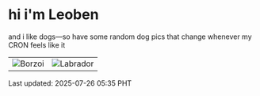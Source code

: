 # hi i'm Leoben

and i like dogs—so have some random dog pics that change whenever my CRON feels like it

|  |  |
|--------|----------|
| ![Borzoi](https://random-dog-vercel.vercel.app/api/random-borzoi?v=1753479351) | ![Labrador](https://random-dog-vercel.vercel.app/api/random-labrador?v=1753479351) |

Last updated: 2025-07-26 05:35 PHT
